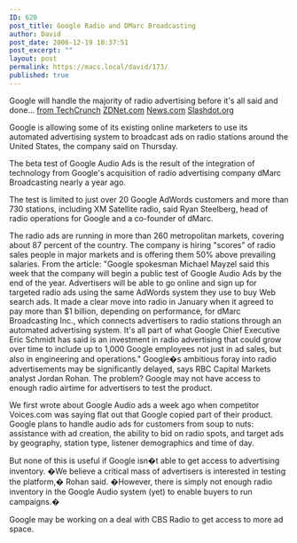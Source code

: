 ```yaml
---
ID: 620
post_title: Google Radio and DMarc Broadcasting
author: David
post_date: 2006-12-19 10:37:51
post_excerpt: ""
layout: post
permalink: https://macs.local/david/173/
published: true
---
```

Google will handle the majority of radio advertising before it's all said and done...
<a href="http://www.techcrunch.com/2006/12/18/google-audio-ads-snag/">from TechCrunch</a>
<a href="http://news.zdnet.com/2100-9588_22-6141908.html">ZDNet.com</a>
<a href="http://news.com.com/2100-1024_3-6099025.html">News.com</a>
<a href="http://slashdot.org/articles/06/11/07/2155232.shtml?tid=217">Slashdot.org</a>

Google is allowing some of its existing online marketers to use its automated advertising system to broadcast ads on radio stations around the United States, the company said on Thursday.

The beta test of Google Audio Ads is the result of the integration of technology from Google's acquisition of radio advertising company dMarc Broadcasting nearly a year ago.

The test is limited to just over 20 Google AdWords customers and more than 730 stations, including XM Satellite radio, said Ryan Steelberg, head of radio operations for Google and a co-founder of dMarc.

The radio ads are running in more than 260 metropolitan markets, covering about 87 percent of the country. The company is hiring "scores" of radio sales people in major markets and is offering them 50% above prevailing salaries. From the article: "Google spokesman Michael Mayzel said this week that the company will begin a public test of Google Audio Ads by the end of the year. Advertisers will be able to go online and sign up for targeted radio ads using the same AdWords system they use to buy Web search ads. It made a clear move into radio in January when it agreed to pay more than $1 billion, depending on performance, for dMarc Broadcasting Inc., which connects advertisers to radio stations through an automated advertising system. It's all part of what Google Chief Executive Eric Schmidt has said is an investment in radio advertising that could grow over time to include up to 1,000 Google employees not just in ad sales, but also in engineering and operations."
Google�s ambitious foray into radio advertisements may be significantly delayed, says RBC Capital Markets analyst Jordan Rohan. The problem? Google may not have access to enough radio airtime for advertisers to test the product.

We first wrote about Google Audio ads a week ago when competitor Voices.com was saying flat out that Google copied part of their product. Google plans to handle audio ads for customers from soup to nuts: assistance with ad creation, the ability to bid on radio spots, and target ads by geography, station type, listener demographics and time of day.

But none of this is useful if Google isn�t able to get access to advertising inventory. �We believe a critical mass of advertisers is interested in testing the platform,� Rohan said. �However, there is simply not enough radio inventory in the Google Audio system (yet) to enable buyers to run campaigns.�

Google may be working on a deal with CBS Radio to get access to more ad space.